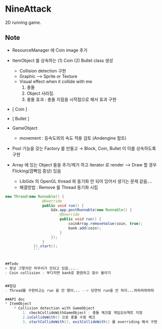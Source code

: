 # NineAttack
2D running game.

## Note
- ResourceManager 에 Coin image 추가
- ItemObject 를 상속하는 (1) Coin (2) Bullet class 생성
    - Collision detection 구현
    - Graphic --> Sprite or Texture
    - Visual effect when it collide with me
        1. 충돌
        2. Object 사라짐.
        3. 충돌 효과 : 충돌 지점을 시작점으로 해서 효과 구현
- [ Coin ]

- [ Bullet ]

- GameObject
    - movement : 등속도외의 속도 적용 검토 (Andengine 참조)

- Pool 기능을 갖는 Factory 를 만들고 → Block, Coin, Bullet 이 이를 상속하도록 구현

- Array 에 있는 Object 들을 추가/제거 하고 iterator 로 render --> Draw 할 경우 Flicking(깜빡임 증상) 있음
    - LibGdx 의 OpenGL thread 와 동기화 안 되어 있어서 생기는 문제 같음....
    - 해결방법 :  Remove 를 Thread 동기화 시킴
```java
new Thread(new Runnable() {
                 @Override
                 public void run() {
                     Gdx.app.postRunnable(new Runnable() {
                         @Override
                         public void run() {
                             coinArray.removeValue(coin, true);
                             bank.add(coin);
                         }
                     });
                 }
             }).start();
             ```


##Todo
> 항상 그렇지만 마무리가 안되고 있음.....
- Coin collision : 부디치면 bank로 환원하고 점수 올리기


##잡담
- Thread를 구현하고는 run 을 안 했어... --> 당연히 run을 안 하지...하하하하하하

##API doc
* ItemObject
    * Collision detection with GameObject
        1. checkCollideWithGameObject : 충돌 체크할 게임오브젝트 지정
        2.isCollideWith() 으로 충돌 수동 체크
        3. startCollideWith(), exitCollideWith() 를 overriding 해서 구현